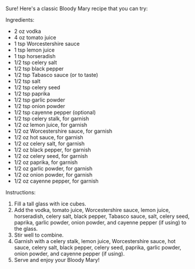  Sure! Here's a classic Bloody Mary recipe that you can try:

Ingredients:

* 2 oz vodka
* 4 oz tomato juice
* 1 tsp Worcestershire sauce
* 1 tsp lemon juice
* 1 tsp horseradish
* 1/2 tsp celery salt
* 1/2 tsp black pepper
* 1/2 tsp Tabasco sauce (or to taste)
* 1/2 tsp salt
* 1/2 tsp celery seed
* 1/2 tsp paprika
* 1/2 tsp garlic powder
* 1/2 tsp onion powder
* 1/2 tsp cayenne pepper (optional)
* 1/2 tsp celery stalk, for garnish
* 1/2 oz lemon juice, for garnish
* 1/2 oz Worcestershire sauce, for garnish
* 1/2 oz hot sauce, for garnish
* 1/2 oz celery salt, for garnish
* 1/2 oz black pepper, for garnish
* 1/2 oz celery seed, for garnish
* 1/2 oz paprika, for garnish
* 1/2 oz garlic powder, for garnish
* 1/2 oz onion powder, for garnish
* 1/2 oz cayenne pepper, for garnish

Instructions:

1. Fill a tall glass with ice cubes.
2. Add the vodka, tomato juice, Worcestershire sauce, lemon juice, horseradish, celery salt, black pepper, Tabasco sauce, salt, celery seed, paprika, garlic powder, onion powder, and cayenne pepper (if using) to the glass.
3. Stir well to combine.
4. Garnish with a celery stalk, lemon juice, Worcestershire sauce, hot sauce, celery salt, black pepper, celery seed, paprika, garlic powder, onion powder, and cayenne pepper (if using).
5. Serve and enjoy your Bloody Mary!